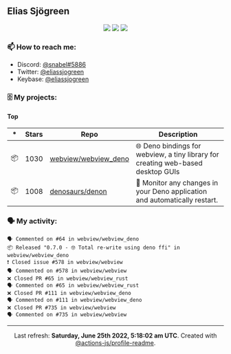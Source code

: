 ## Elias Sjögreen

<p align="center">
  <img src="https://img.shields.io/badge/🎂-dec. 2003-success" />
  <img src="https://img.shields.io/badge/🌎-Stockholm-informational" />
  <img src="https://img.shields.io/badge/👦-He/Him-informational" />
</p>

### 📫 How to reach me:

- Discord: [@snabel#5886](https://discord.com/users/267978757799673866)
- Twitter: [@eliassjogreen](https://twitter.com/eliassjogreen)
- Keybase: [@eliassjogreen](https://keybase.io/eliassjogreen)

### 🗄 My projects:

#### Top
|*|Stars|Repo|Description|
|---|---|---|---|
| 📦 | 1030 | [webview/webview_deno](https://github.com/webview/webview_deno) | 🌐 Deno bindings for webview, a tiny library for creating web-based desktop GUIs |
| 📦 | 1008 | [denosaurs/denon](https://github.com/denosaurs/denon) | 👀 Monitor any changes in your Deno application and automatically restart. |

### 🗣 My activity:

```
🗣 Commented on #64 in webview/webview_deno
📦 Released "0.7.0 - 🤓 Total re-write using deno ffi" in webview/webview_deno
❗️ Closed issue #578 in webview/webview
🗣 Commented on #578 in webview/webview
❌ Closed PR #65 in webview/webview_rust
🗣 Commented on #65 in webview/webview_rust
❌ Closed PR #111 in webview/webview_deno
🗣 Commented on #111 in webview/webview_deno
❌ Closed PR #735 in webview/webview
🗣 Commented on #735 in webview/webview
```

------------
<p align="center">Last refresh: <b>Saturday, June 25th 2022, 5:18:02 am UTC</b>. Created with <a href=https://github.com/marketplace/actions/profile-readme>@actions-js/profile-readme</a>.</p>
